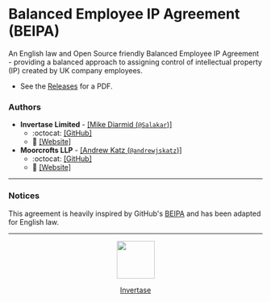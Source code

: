 # Balanced Employee IP Agreement (BEIPA)

An English law and Open Source friendly Balanced Employee IP Agreement - providing a balanced approach to assigning
control of intellectual property (IP) created by UK company employees.

- See the [Releases](https://github.com/invertase/balanced-employee-ip-agreement/releases) for a PDF.

### Authors

- **Invertase Limited** - [[Mike Diarmid (`@Salakar`)]](https://github.com/salakar)
    - :octocat: [[GitHub]](https://github.com/invertase)
    - :link: [[Website]](https://invertase.io)
- **Moorcrofts LLP**  - [[Andrew Katz (`@andrewjskatz`)]](https://github.com/andrewjskatz)
    - :octocat: [[GitHub]](https://github.com/Moorcrofts)
    - :link: [[Website]](https://moorcrofts.com/)

---

### Notices

This agreement is heavily inspired by GitHub's [BEIPA](https://github.com/github/balanced-employee-ip-agreement) and has
been adapted for English law.

---

<p align="center">
  <a href="https://invertase.io/?utm_source=readme&utm_medium=footer&utm_campaign=melos">
    <img width="75px" src="https://static.invertase.io/assets/invertase/invertase-rounded-avatar.png">
  </a>
  <p align="center">
    <a href="https://invertase.io/?utm_source=readme&utm_medium=footer&utm_campaign=melos">Invertase</a>
  </p>
</p>

